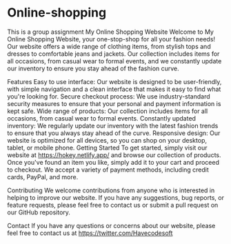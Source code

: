 # Online-shopping
This is a group assignment
My Online Shopping Website
Welcome to My Online Shopping Website, your one-stop-shop for all your fashion needs! 
Our website offers a wide range of clothing items, from stylish tops and dresses to comfortable jeans and jackets. 
Our collection includes items for all occasions, from casual wear to formal events, 
and we constantly update our inventory to ensure you stay ahead of the fashion curve.

Features
Easy to use interface: Our website is designed to be user-friendly, 
with simple navigation and a clean interface that makes it easy to find what you're looking for.
Secure checkout process: We use industry-standard security measures to ensure that your personal and payment information is kept safe.
Wide range of products: Our collection includes items for all occasions, from casual wear to formal events.
Constantly updated inventory: We regularly update our inventory with the latest fashion trends to ensure that you always stay ahead of the curve.
Responsive design: Our website is optimized for all devices, so you can shop on your desktop, tablet, or mobile phone.
Getting Started
To get started, simply visit our website at https://hokey.netlify.app/ and browse our collection of products. Once you've found an item you like, 
simply add it to your cart and proceed to checkout. We accept a variety of payment methods, including credit cards, PayPal, and more.

Contributing
We welcome contributions from anyone who is interested in helping to improve our website. If you have any suggestions, bug reports, or feature requests, 
please feel free to contact us or submit a pull request on our GitHub repository.

Contact
If you have any questions or concerns about our website, please feel free to contact us at https://twitter.com/Havecodesoft
